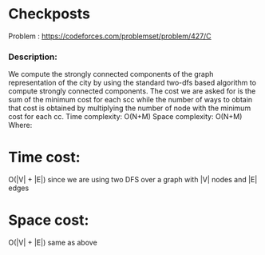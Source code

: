 # Checkposts
Problem : https://codeforces.com/problemset/problem/427/C

### Description:
We compute the strongly connected components of the graph representation of the city by using
the standard two-dfs based algorithm to compute strongly connected components.
The cost we are asked for is the sum of the minimum cost for each scc 
while the number of ways to obtain that cost is obtained
by multiplying the number of node with the minimum cost for each cc.
  Time  complexity: O(N+M)
  Space complexity: O(N+M)
  Where:

# Time cost: 
O(|V| + |E|) since we are using two DFS over a graph with |V| nodes and |E| edges
# Space cost:
 O(|V| + |E|) same as above